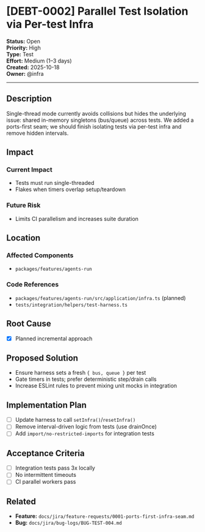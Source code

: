 # [DEBT-0002] Parallel Test Isolation via Per-test Infra

**Status:** Open  
**Priority:** High  
**Type:** Test  
**Effort:** Medium (1–3 days)  
**Created:** 2025-10-18  
**Owner:** @infra

---

## Description
Single-thread mode currently avoids collisions but hides the underlying issue: shared in-memory singletons (bus/queue) across tests. We added a ports-first seam; we should finish isolating tests via per-test infra and remove hidden intervals.

## Impact
### Current Impact
- Tests must run single-threaded
- Flakes when timers overlap setup/teardown

### Future Risk
- Limits CI parallelism and increases suite duration

## Location
### Affected Components
- `packages/features/agents-run`

### Code References
- `packages/features/agents-run/src/application/infra.ts` (planned)
- `tests/integration/helpers/test-harness.ts`

## Root Cause
- [x] Planned incremental approach

## Proposed Solution
- Ensure harness sets a fresh `{ bus, queue }` per test
- Gate timers in tests; prefer deterministic step/drain calls
- Increase ESLint rules to prevent mixing unit mocks in integration

## Implementation Plan
- [ ] Update harness to call `setInfra()`/`resetInfra()`
- [ ] Remove interval-driven logic from tests (use drainOnce)
- [ ] Add `import/no-restricted-imports` for integration tests

## Acceptance Criteria
- [ ] Integration tests pass 3x locally
- [ ] No intermittent timeouts
- [ ] CI parallel workers pass

## Related
- **Feature:** `docs/jira/feature-requests/0001-ports-first-infra-seam.md`
- **Bug:** `docs/jira/bug-logs/BUG-TEST-004.md`
